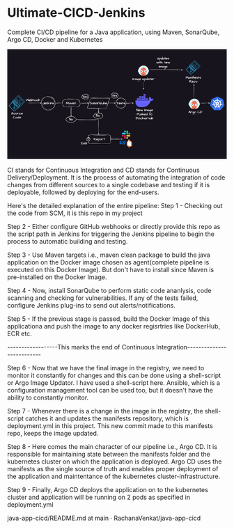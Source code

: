 # Ultimate-CICD-Jenkins
Complete CI/CD pipeline for a Java application, using Maven, SonarQube, Argo CD, Docker and Kubernetes

![alt text](image.png)

CI stands for Continuous Integration and CD stands for Continuous Delivery/Deployment. It is the process of automating the integration of code changes from different sources to a single codebase and testing if it is deployable, followed by deploying for the end-users.

Here's the detailed explanation of the entire pipeline:
Step 1 -
Checking out the code from SCM, it is this repo in my project

Step 2 -
Either configure GitHub webhooks or directly provide this repo as the script path in Jenkins for triggering the Jenkins pipeline to begin the process to automatic building and testing.

Step 3 -
Use Maven targets i.e., maven clean package to build the java application on the Docker image chosen as agent(complete pipeline is executed on this Docker Image). But don't have to install since Maven is pre-installed on the Docker Image.

Step 4 -
Now, install SonarQube to perform static code ananlysis, code scanning and checking for vulnerabilities. If any of the tests failed, configure Jenkins plug-ins to send out alerts/notifications.

Step 5 -
If the previous stage is passed, build the Docker Image of this applicationa and push the image to any docker regisrtries like DockerHub, ECR etc.

------------------This marks the end of Continuous Integration--------------------------

Step 6 -
Now that we have the final image in the registry, we need to monitor it constantly for changes and this can be done using a shell-script or Argo Image Updator. I have used a shell-script here. Ansible, which is a configuration management tool can be used too, but it doesn't have the ability to constantly monitor.

Step 7 -
Whenever there is a change in the image in the registry, the shell-script catches it and updates the manifests repository, which is deployment.yml in this project. This new commit made to this manifests repo, keeps the image updated.

Step 8 -
Here comes the main character of our pipeline i.e., Argo CD. It is responsible for maintaining state between the manifests folder and the kubernetes cluster on which the application is deployed. Argo CD uses the manifests as the single source of truth and enables proper deployment of the application and maintentance of the kubernetes cluster-infrastructure.

Step 9 -
Finally, Argo CD deploys the application on to the kubernetes cluster and application will be running on 2 pods as specified in deployment.yml

java-app-cicd/README.md at main · RachanaVenkat/java-app-cicd